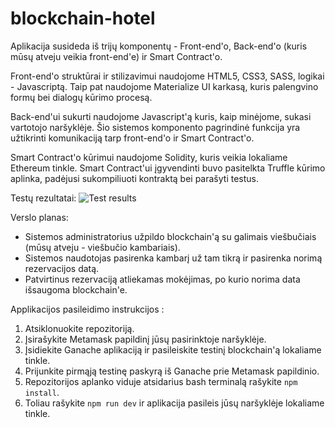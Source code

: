 # blockchain-hotel
Aplikacija susideda iš trijų komponentų - Front-end'o, Back-end'o (kuris mūsų atveju veikia front-end'e) ir Smart Contract'o.

Front-end'o struktūrai ir stilizavimui naudojome HTML5, CSS3, SASS, logikai - Javascriptą. Taip pat naudojome Materialize UI karkasą, kuris palengvino formų bei dialogų kūrimo procesą.

Back-end'ui sukurti naudojome Javascript'ą kuris, kaip minėjome, sukasi vartotojo naršyklėje. Šio sistemos komponento pagrindinė funkcija yra užtikrinti komunikaciją tarp front-end'o ir Smart Contract'o.

Smart Contract'o kūrimui naudojome Solidity, kuris veikia lokaliame Ethereum tinkle. Smart Contract'ui įgyvendinti buvo pasitelkta Truffle kūrimo aplinka, padėjusi sukompiliuoti kontraktą bei parašyti testus.

Testų rezultatai:
![Test results](https://i.imgur.com/WAGfyyH.png)


Verslo planas:
- Sistemos administratorius užpildo blockchain'ą su galimais viešbučiais (mūsų atveju - viešbučio kambariais).
- Sistemos naudotojas pasirenka kambarį už tam tikrą ir pasirenka norimą rezervacijos datą.
- Patvirtinus rezervaciją atliekamas mokėjimas, po kurio norima data išsaugoma blockchain'e.

Applikacijos pasileidimo instrukcijos :
1) Atsiklonuokite repozitoriją.
2) Įsirašykite Metamask papildinį jūsų pasirinktoje naršyklėje.
3) Įsidiekite Ganache aplikaciją ir pasileiskite testinį blockchain'ą lokaliame tinkle.
4) Prijunkite pirmąją testinę paskyrą iš Ganache prie Metamask papildinio.
5) Repozitorijos aplanko viduje atsidarius bash terminalą rašykite `npm install`.
6) Toliau rašykite `npm run dev` ir aplikacija pasileis jūsų naršyklėje lokaliame tinkle.
